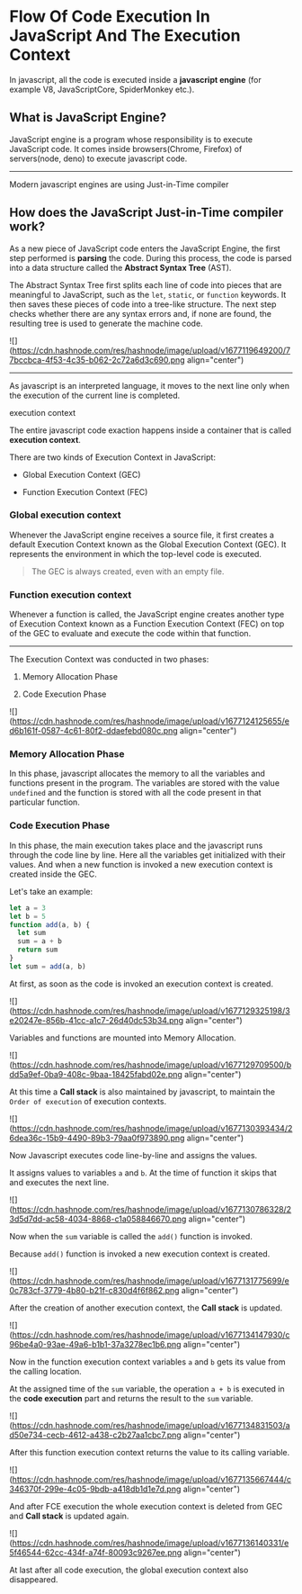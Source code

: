 # Flow Of Code Execution In JavaScript And The Execution Context

In javascript, all the code is executed inside a **javascript engine** (for example V8, JavaScriptCore, SpiderMonkey etc.).

## What is JavaScript Engine?

JavaScript engine is a program whose responsibility is to execute JavaScript code. It comes inside browsers(Chrome, Firefox) of servers(node, deno) to execute javascript code.

---

Modern javascript engines are using Just-in-Time compiler

## How does the JavaScript Just-in-Time compiler work?

As a new piece of JavaScript code enters the JavaScript Engine, the first step performed is **parsing** the code. During this process, the code is parsed into a data structure called the **Abstract Syntax Tree** (AST).

The Abstract Syntax Tree first splits each line of code into pieces that are meaningful to JavaScript, such as the `let`, `static`, or `function` keywords. It then saves these pieces of code into a tree-like structure. The next step checks whether there are any syntax errors and, if none are found, the resulting tree is used to generate the machine code.

![](https://cdn.hashnode.com/res/hashnode/image/upload/v1677119649200/77bccbca-4f53-4c35-b062-2c72a6d3c690.png align="center")

---

As javascript is an interpreted language, it moves to the next line only when the execution of the current line is completed.

execution context

The entire javascript code exaction happens inside a container that is called **execution context**.

There are two kinds of Execution Context in JavaScript:

* Global Execution Context (GEC)
    
* Function Execution Context (FEC)
    

### Global execution context

Whenever the JavaScript engine receives a source file, it first creates a default Execution Context known as the Global Execution Context (GEC). It represents the environment in which the top-level code is executed.

> The GEC is always created, even with an empty file.

### Function execution context

Whenever a function is called, the JavaScript engine creates another type of Execution Context known as a Function Execution Context (FEC) on top of the GEC to evaluate and execute the code within that function.

---

The Execution Context was conducted in two phases:

1. Memory Allocation Phase
    
2. Code Execution Phase
    

![](https://cdn.hashnode.com/res/hashnode/image/upload/v1677124125655/ed6b161f-0587-4c61-80f2-ddaefebd080c.png align="center")

### Memory Allocation Phase

In this phase, javascript allocates the memory to all the variables and functions present in the program. The variables are stored with the value `undefined` and the function is stored with all the code present in that particular function.

### Code Execution Phase

In this phase, the main execution takes place and the javascript runs through the code line by line. Here all the variables get initialized with their values. And when a new function is invoked a new execution context is created inside the GEC.

Let's take an example:

```javascript
let a = 3
let b = 5
function add(a, b) {
  let sum
  sum = a + b
  return sum
}
let sum = add(a, b)
```

At first, as soon as the code is invoked an execution context is created.

![](https://cdn.hashnode.com/res/hashnode/image/upload/v1677129325198/3e20247e-856b-41cc-a1c7-26d40dc53b34.png align="center")

Variables and functions are mounted into Memory Allocation.

![](https://cdn.hashnode.com/res/hashnode/image/upload/v1677129709500/bdd5a9ef-0ba9-408c-9baa-18425fabd02e.png align="center")

At this time a **Call stack** is also maintained by javascript, to maintain the `Order of execution` of execution contexts.

![](https://cdn.hashnode.com/res/hashnode/image/upload/v1677130393434/26dea36c-15b9-4490-89b3-79aa0f973890.png align="center")

Now Javascript executes code line-by-line and assigns the values.

It assigns values to variables `a` and `b`. At the time of function it skips that and executes the next line.

![](https://cdn.hashnode.com/res/hashnode/image/upload/v1677130786328/23d5d7dd-ac58-4034-8868-c1a058846670.png align="center")

Now when the `sum` variable is called the `add()` function is invoked.

Because `add()` function is invoked a new execution context is created.

![](https://cdn.hashnode.com/res/hashnode/image/upload/v1677131775699/e0c783cf-3779-4b80-b21f-c830d4f6f862.png align="center")

After the creation of another execution context, the **Call stack** is updated.

![](https://cdn.hashnode.com/res/hashnode/image/upload/v1677134147930/c96be4a0-93ae-49a6-b1b1-37a3278ec1b6.png align="center")

Now in the function execution context variables `a` and `b` gets its value from the calling location.

At the assigned time of the `sum` variable, the operation `a + b` is executed in the **code execution** part and returns the result to the `sum` variable.

![](https://cdn.hashnode.com/res/hashnode/image/upload/v1677134831503/ad50e734-cecb-4612-a438-c2b27aa1cbc7.png align="center")

After this function execution context returns the value to its calling variable.

![](https://cdn.hashnode.com/res/hashnode/image/upload/v1677135667444/c346370f-299e-4c05-9bdb-a418db1d1e7d.png align="center")

And after FCE execution the whole execution context is deleted from GEC and **Call stack** is updated again.

![](https://cdn.hashnode.com/res/hashnode/image/upload/v1677136140331/e5f46544-62cc-434f-a74f-80093c9267ee.png align="center")

At last after all code execution, the global execution context also disappeared.